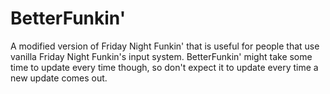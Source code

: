 # BetterFunkin'
A modified version of Friday Night Funkin' that is useful for people that use vanilla Friday Night Funkin's input system.
BetterFunkin' might take some time to update every time though, so don't expect it to update every time a new update comes out.
